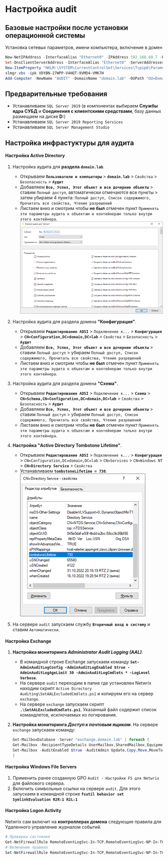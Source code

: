 # Настройка audit

## Базовые настройки после установки операционной системы

Установка сетевых параметров, имени компьютера, включение в домен

```powershell
New-NetIPAddress -InterfaceAlias "Ethernet0" -IPAddress 192.168.69.7 -PrefixLength 24 -DefaultGateway 192.168.69.254
Set-DnsClientServerAddress -InterfaceAlias "Ethernet0" -ServerAddresses ("192.168.69.1","192.168.69.2")
New-ItemProperty "HKLM:\SYSTEM\CurrentControlSet\Services\Tcpip6\Parameters\" -Name "DisabledComponents" -Value 0xffffffff -PropertyType "DWord"
slmgr.vbs -ipk VDYBN-27WPP-V4HQT-9VMD4-VMK7H
Add-Computer -NewName "AUDIT" -DomainName "domain.lab" -OUPath "OU=Domain Servers,DC=domain,DC=lab" -Credential "Администратор@domain.lab" -Restart -Force
```

## Предварительные требования

- Устанавливаем `SQL Server 2019` (в компонентах выбираем **Службы ядра СУБД** и **Соединения с клиентскими средствами**, базу данных размещаем на диске **D:**)
- Устанавливаем `SQL Server 2019 Reporting Services`
- Устанавливаем `SQL Server Management Studio`

## Настройка инфрастуктуры для аудита

#### Настройка Active Directory

1. Настройка аудита для **раздела `domain.lab`**.
   - Открываем **`Пользователи и компьютеры`** > **`domain.lab`** > `Свойства` > `Безопасность` > **`Аудит`** 
   - Добавляем **`Все, Успех, Этот объект и все дочерние объекты`** > ставим `Полный доступ`, автоматически отмечаются все пункты > затем убираем 4 пункта: `Полный доступ, Список содержимого, Прочитать все свойства, Чтение разрешений` 
   - Листаем вниз и смотрим чтобы **не был** отмечен пункт `Применять эти параметры аудита к объектам и контейнерам только внутри этого контейнера`.
   ![audit_example_1](audit_example_1.png)

2. Настройка аудита для раздела домена **"Конфигурация"**.
   - Открываем **`Редактирование ADSI`** > `Подключение к...` > **`Конфигурация`** > **`CN=Configuration,DC=domain,DC=lab`** > `Свойства` > `Безопасность` > **`Аудит`** 
   - Добавляем **`Все, Успех, Этот объект и все дочерние объекты`** > ставим `Полный доступ` > убираем `Полный доступ, Список содержимого, Прочитать все свойства, Чтение разрешений` 
   - Листаем вниз и смотрим чтобы **не был** отмечен пункт `Применять эти параметры аудита к объектам и контейнерам только внутри этого контейнера`.

3. Настройка аудита для раздела домена **"Схема"**.
   - Открываем **`Редактирование ADSI`** > `Подключение к...` > **`Схема`** > **`CN=Schema,CN=Configuration,DC=domain,DC=lab`** > `Свойства` > `Безопасность` > **`Аудит`** 
   - Добавляем **`Все, Успех, Этот объект и все дочерние объекты`** > ставим `Полный доступ` > убираем `Полный доступ, Список содержимого, Прочитать все свойства, Чтение разрешений` 
   - Листаем вниз и смотрим чтобы **не был** отмечен пункт `Применять эти параметры аудита к объектам и контейнерам только внутри этого контейнера`.

4. **Настройка "Active Directory Tombstone Lifetime"**.
   - Открываем **`Редактирование ADSI`** > `Подключение к...` > **`Конфигурация`** > `CN=Configuration,DC=domain,DC=lab` > `CN=Services` > `CN=Windows NT` > **`CN=Directory Service`** > `Свойства` 
   - Устанавливаем **`tombstoneLifetime = 730`**.
   ![audit_example_2](audit_example_2.png)

5. На сервере `audit` запускаем службу **`Вторичный вход в систему`** и ставим `Автоматически`.

#### Настройка Exchange

1. **Настройка мониторинга *Administrator Audit Logging (AAL)***.
   - В командной строке Exchange запускаем команду **`Set-AdminAuditLogConfig -AdminAuditLogEnabled $true -AdminAuditLogAgeLimit 30 -AdminAuditLogCmdlets * -LogLevel Verbose`**.
   - На сервере `audit` переходим в папке где установлен Netwrix находим скрипт `Active Directory Auditing\SetAALExcludedCmdlets.ps1` и копируем его на сервер `exchange`.
   - На сервере `exchange` запускаем скрипт **`.\SetAALExcludedCmdlets.ps1`**. Указанный файл содержит список командлетов, исключаемых из логирования.
2. **Настройка мониторинга *Доступ к почтовым ящикам***.
   На сервере `exchange` запускаем команду:

   ```powershell
   Get-MailboxDatabase -Server "exchange.domain.lab" | foreach { 
   Get-Mailbox -RecipientTypeDetails UserMailbox,SharedMailbox,EquipmentMailbox,LinkedMailbox,RoomMailbox | `
   Set-Mailbox -AuditEnabled $true -AuditAdmin Update,Copy,Move,MoveToDeletedItems,SoftDelete,HardDelete,FolderBind,SendAs,SendOnBehalf,MessageBind,Create -AuditDelegate Update,Move,MoveToDeletedItems,SoftDelete,HardDelete,FolderBind,SendAs,SendOnBehalf,Create 
   }
   ```

#### Настройка Windows File Servers

1. Применить ранее созданную GPO `Audit - Настройки FS для Netwrix` для файлового сервера.
2. Включить символьные ссылки на сервере `audit`. Для этого запускаем в командной строке **`fsutil behavior set SymlinkEvaluation R2R:1 R2L:1`**

#### Настройка Logon Activity

Netwrix сам включит на **контроллерах домена** следующие правила для Удаленного управление журналом событий.

```powershell
# Проверка состояния
Get-NetFirewallRule RemoteEventLogSvc-In-TCP,RemoteEventLogSvc-NP-In-TCP,RemoteEventLogSvc-RPCSS-In-TCP | Format-Table
# Включение правила
Set-NetFirewallRule RemoteEventLogSvc-In-TCP,RemoteEventLogSvc-NP-In-TCP,RemoteEventLogSvc-RPCSS-In-TCP -Enabled True
```